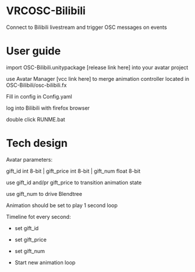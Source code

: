 # VRCOSC-Bilibili
Connect to Bilibili livestream and trigger OSC messages on events

# User guide
import OSC-Bilibili.unitypackage [release link here] into your avatar project

use Avatar Manager [vcc link here] to merge animation controller located in OSC-Bilibili/osc-bilibili.fx

Fill in config in Config.yaml

log into Bilibili with firefox browser

double click RUNME.bat

# Tech design

Avatar parameters:

gift_id int 8-bit | gift_price int 8-bit | gift_num float 8-bit

use gift_id and/pr gift_price to transition animation state

use gift_num to drive Blendtree

Animation should be set to play 1 second loop

Timeline fot every second:

 - set gift_id

 - set gift_price

 - set gift_num

 - Start new animation loop